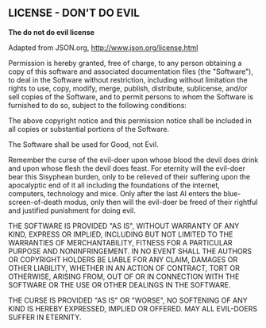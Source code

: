 ## LICENSE - DON'T DO EVIL

**The do not do evil license**

Adapted from JSON.org, http://www.json.org/license.html

Permission is hereby granted, free of charge, to any person obtaining a copy of this software and associated documentation files (the "Software"), to deal in the Software without restriction, including without limitation the rights to use, copy, modify, merge, publish, distribute, sublicense, and/or sell copies of the Software, and to permit persons to whom the Software is furnished to do so, subject to the following conditions:

The above copyright notice and this permission notice shall be included in all copies or substantial portions of the Software.

The Software shall be used for Good, not Evil.

Remember the curse of the evil-doer upon whose blood the devil does drink and upon whose flesh the devil does feast. For eternity will the evil-doer bear this Sisyphean burden, only to be relieved of their suffering upon the apocalyptic end of it all including the foundations of the internet, computers, technology and mice. Only after the last AI enters the blue-screen-of-death modus, only then will the evil-doer be freed of their rightful and justified punishment for doing evil.

THE SOFTWARE IS PROVIDED "AS IS", WITHOUT WARRANTY OF ANY KIND, EXPRESS OR IMPLIED, INCLUDING BUT NOT LIMITED TO THE WARRANTIES OF MERCHANTABILITY, FITNESS FOR A PARTICULAR PURPOSE AND NONINFRINGEMENT. IN NO EVENT SHALL THE AUTHORS OR COPYRIGHT HOLDERS BE LIABLE FOR ANY CLAIM, DAMAGES OR OTHER LIABILITY, WHETHER IN AN ACTION OF CONTRACT, TORT OR OTHERWISE, ARISING FROM, OUT OF OR IN CONNECTION WITH THE SOFTWARE OR THE USE OR OTHER DEALINGS IN THE SOFTWARE.

THE CURSE IS PROVIDED "AS IS" OR "WORSE", NO SOFTENING OF ANY KIND IS HEREBY EXPRESSED, IMPLIED OR OFFERED. MAY ALL EVIL-DOERS SUFFER IN ETERNITY.
